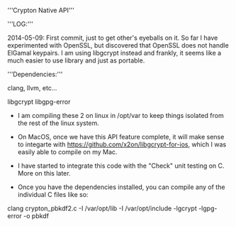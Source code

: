 '''Crypton Native API'''

'''LOG:'''

2014-05-09: First commit, just to get other's eyeballs on it. So far I have experimented with OpenSSL, but discovered that OpenSSL does not handle ElGamal keypairs. I am using libgcrypt instead and frankly, it seems like a much easier to use library and just as portable.

'''Dependencies:'''

clang, llvm, etc...

libgcrypt
libgpg-error

* I am compiling these 2 on linux in /opt/var to keep things isolated from the rest of the linux system.

* On MacOS, once we have this API feature complete, it will make sense to integarte with https://github.com/x2on/libgcrypt-for-ios, which I was easily able to compile on my Mac.

* I have started to integrate this code with the "Check" unit testing on C. More on this later.

* Once you have the dependencies installed, you can compile any of the individual C files like so:

clang crypton_pbkdf2.c -I /var/opt/lib -I /var/opt/include -lgcrypt -lgpg-error -o pbkdf
